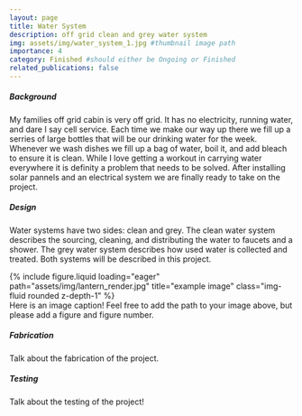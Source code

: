 ```yaml
---
layout: page
title: Water System
description: off grid clean and grey water system
img: assets/img/water_system_1.jpg #thumbnail image path
importance: 4
category: Finished #should either be Ongoing or Finished
related_publications: false
---
```


<div class="row">
    <div class="col-12">
        <h5><strong>Background</strong></h5>
    </div>
</div>

My families off grid cabin is very off grid. It has no electricity, running water, and dare I say cell service. Each time we make our way up there we fill up a serries of large bottles that will be our drinking water for the week. Whenever we wash dishes we fill up a bag of water, boil it, and add bleach to ensure it is clean. While I love getting a workout in carrying water everywhere it is definity a problem that needs to be solved. After installing solar pannels and an electrical system we are finally ready to take on the project.

<div class="row">
    <div class="col-12">
        <h5><strong>Design</strong></h5>
    </div>
</div>

Water systems have two sides: clean and grey. The clean water system describes the sourcing, cleaning, and distributing the water to faucets and a shower. The grey water system describes how used water is collected and treated. Both systems will be described in this project.



<div class="row">
    <div class="col-sm mt-3 mt-md-0">
        {% include figure.liquid loading="eager" path="assets/img/lantern_render.jpg" title="example image" class="img-fluid rounded z-depth-1" %}
    </div>
</div>
<div class="caption">
    Here is an image caption! Feel free to add the path to your image above, but please add a figure and figure number.
</div>

<div class="row">
    <div class="col-12">
        <h5><strong>Fabrication</strong></h5>
    </div>
</div>

Talk about the fabrication of the project.

<div class="row">
    <div class="col-12">
        <h5><strong>Testing</strong></h5>
    </div>
</div>

Talk about the testing of the project!